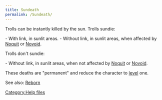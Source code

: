 ```yaml
---
title: Sundeath
permalink: /Sundeath/
---
```


Trolls can be instantly killed by the sun. Trolls sundie:

\- With link, in sunlit areas. - Without link, in sunlit areas, when
affected by [Noquit](Noquit "wikilink") or [Novoid](Novoid "wikilink").

Trolls don't sundie:

\- Without link, in sunlit areas, when not affected by
[Noquit](Noquit "wikilink") or [Novoid](Novoid "wikilink").

These deaths are "permanent" and reduce the character to
[level](level "wikilink") one.

See also: [Reborn](Reborn "wikilink")

[Category:Help files](Category:Help_files "wikilink")